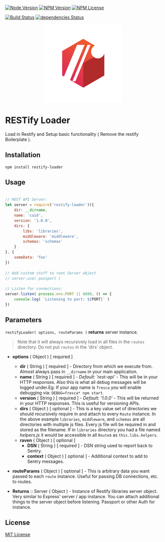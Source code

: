 [![Node Version](https://img.shields.io/node/v/restify-loader.svg?maxAge=60)](https://www.npmjs.com/package/restify-loader) [![NPM Version](https://img.shields.io/npm/v/restify-loader.svg?maxAge=60)](https://www.npmjs.com/package/restify-loader) [![NPM License](https://img.shields.io/npm/l/restify-loader.svg?maxAge=60)](https://www.npmjs.com/package/restify-loader) 

[![Build Status](https://drone.stackdot.com/api/badges/stackdot/restify-loader/status.svg?maxAge=60)](https://drone.stackdot.com/stackdot/restify-loader) [![dependencies Status](https://img.shields.io/david/stackdot/restify-loader.svg?maxAge=60)](https://david-dm.org/stackdot/restify-loader)


<p align="center"><img src="etc/logo.png" /></p>


RESTify Loader
===

Load in Restify and Setup basic functionality ( Remove the restify Boilerplate ).

Installation
--- 

```shell
npm install restify-loader
```


Usage
---

```javascript

// REST API Server:
let server = require('restify-loader')({
	dir: __dirname,
	name: 'cuid',
	version: '1.0.0',
	dirs: {
		libs: 'libraries',
		middleware: 'middleware',
		schemas: 'schemas'
	}
}, {
	someData: 'foo'
})

// Add custom stuff to root Server object
// server.use( passport )

// Listen for connections:
server.listen( process.env.PORT || 8080, () => {
	console.log( `Listening to port: ${PORT}` )
})

```


Parameters
---
<a name="parameters"></a>

`restifyLoader( options, routeParams )` **returns** server instance.

> Note that it will always recursively load in all files in the `routes` directory. Do not put `routes` in the 'dirs' object.

- **options** ( Object ) [ required ]
  - **dir** ( String ) [ required ] - Directory from which we execute from. Almost always pass in `__dirname` in your main application.
  - **name** ( String ) [ required ] - *Default: 'rest-api'* - This will be in your HTTP responses. Also this is what all debug messages will be logged under.Eg: If your app name is `fresca` you will enable debugging via: `DEBUG=fresca* npm start`.
  - **version** ( String ) [ required ] - *Default: '1.0.0'* - This will be returned in your HTTP responses. This is useful for versioning APIs.
  - **dirs** ( Object ) [ optional ] - This is a key value set of directories we should recursively require in and attach to every `Route` instance. In the above example `libraries`, `middleware`, and `schemas` are all directories with multiple js files. Every js file will be required in and stored as the filename. If in `libraries` directory you had a file named *helpers.js* it would be accessible in all `Route`s as `this.libs.helpers`.
  - **raven** ( Object ) [ optional ]
    - **DSN** ( String ) [ required ] - DSN string used to report back to Sentry.
    - **context** ( Object ) [ optional ] - Additional context to add to Sentry messages.

- **routeParams** ( Object ) [ optional ] - This is arbitrary data you want passed to each `route` instance. Useful for passing DB connections, etc. to routes.

- **Returns** :: Server ( Object ) - Instance of Restify libraries server object. Very similar to Express' server / app instance. You can attach additional things to the server object before listening. Passport or other Auth for instance.







License
----

[MIT License](http://en.wikipedia.org/wiki/MIT_License)


